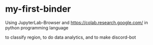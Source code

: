 # my-first-binder
Using JupyterLab-Browser and https://colab.research.google.com/ in python programming language

to classify region, to do data analytics, and to make discord-bot

